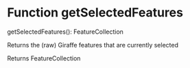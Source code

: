 # Function getSelectedFeatures

getSelectedFeatures(): FeatureCollection

Returns the (raw) Giraffe features that are currently selected

Returns FeatureCollection